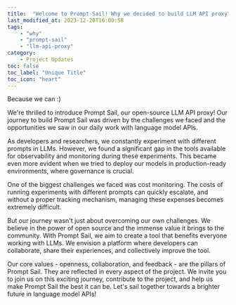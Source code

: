 ```yaml
---
title:  "Welcome to Prompt Sail! Why we decided to build LLM API proxy"
last_modified_at: 2023-12-20T16:00:58
tags: 
    - "why"
    - "prompt-sail" 
    - "llm-api-proxy"
category: 
    - Project Updates
toc: false
toc_label: "Unique Title"
toc_icon: "heart"
---
```


Because we can :)

We're thrilled to introduce Prompt Sail, our open-source LLM API proxy! Our journey to build Prompt Sail was driven by the challenges we faced and the opportunities we saw in our daily work with language model APIs.
<!--more-->

As developers and researchers, we constantly experiment with different prompts in LLMs. However, we found a significant gap in the tools available for observability and monitoring during these experiments. This became even more evident when we tried to deploy our models in production-ready environments, where governance is crucial.

One of the biggest challenges we faced was cost monitoring. The costs of running experiments with different prompts can quickly escalate, and without a proper tracking mechanism, managing these expenses becomes extremely difficult.

But our journey wasn't just about overcoming our own challenges. We believe in the power of open source and the immense value it brings to the community. With Prompt Sail, we aim to create a tool that benefits everyone working with LLMs. We envision a platform where developers can collaborate, share their experiences, and collectively improve the tool.

Our core values - openness, collaboration, and feedback - are the pillars of Prompt Sail. They are reflected in every aspect of the project. We invite you to join us on this exciting journey, contribute to the project, and help us make Prompt Sail the best it can be. Let's sail together towards a brighter future in language model APIs!



